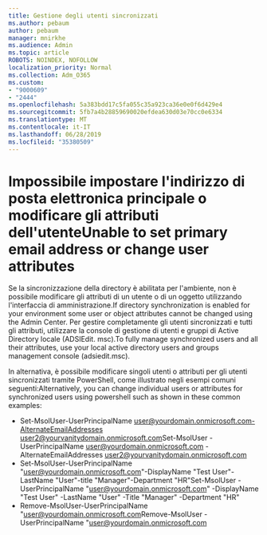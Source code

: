 ```yaml
---
title: Gestione degli utenti sincronizzati
ms.author: pebaum
author: pebaum
manager: mnirkhe
ms.audience: Admin
ms.topic: article
ROBOTS: NOINDEX, NOFOLLOW
localization_priority: Normal
ms.collection: Adm_O365
ms.custom:
- "9000609"
- "2444"
ms.openlocfilehash: 5a383bdd17c5fa055c35a923ca36e0e0f6d429e4
ms.sourcegitcommit: 5fb7a4b28859690020efdea630d03e70cc0e6334
ms.translationtype: MT
ms.contentlocale: it-IT
ms.lasthandoff: 06/28/2019
ms.locfileid: "35380509"
---
```

# <a name="unable-to-set-primary-email-address-or-change-user-attributes"></a><span data-ttu-id="0af39-102">Impossibile impostare l'indirizzo di posta elettronica principale o modificare gli attributi dell'utente</span><span class="sxs-lookup"><span data-stu-id="0af39-102">Unable to set primary email address or change user attributes</span></span>

<span data-ttu-id="0af39-103">Se la sincronizzazione della directory è abilitata per l'ambiente, non è possibile modificare gli attributi di un utente o di un oggetto utilizzando l'interfaccia di amministrazione.</span><span class="sxs-lookup"><span data-stu-id="0af39-103">If directory synchronization is enabled for your environment some user or object attributes cannot be changed using the Admin Center.</span></span>
<span data-ttu-id="0af39-104">Per gestire completamente gli utenti sincronizzati e tutti gli attributi, utilizzare la console di gestione di utenti e gruppi di Active Directory locale (ADSIEdit. msc).</span><span class="sxs-lookup"><span data-stu-id="0af39-104">To fully manage synchronized users and all their attributes, use your local active directory users and groups management console (adsiedit.msc).</span></span>  

<span data-ttu-id="0af39-105">In alternativa, è possibile modificare singoli utenti o attributi per gli utenti sincronizzati tramite PowerShell, come illustrato negli esempi comuni seguenti:</span><span class="sxs-lookup"><span data-stu-id="0af39-105">Alternatively, you can change individual users or attributes for synchronized users using powershell such as shown in these common examples:</span></span> 
- <span data-ttu-id="0af39-106">Set-MsolUser-UserPrincipalName user@yourdomain.onmicrosoft.com-AlternateEmailAddresses user2@yourvanitydomain.onmicrosoft.com</span><span class="sxs-lookup"><span data-stu-id="0af39-106">Set-MsolUser -UserPrincipalName user@yourdomain.onmicrosoft.com -AlternateEmailAddresses user2@yourvanitydomain.onmicrosoft.com</span></span>
- <span data-ttu-id="0af39-107">Set-MsolUser-UserPrincipalName "user@yourdomain.onmicrosoft.com"-DisplayName "Test User"-LastName "User"-title "Manager"-Department "HR"</span><span class="sxs-lookup"><span data-stu-id="0af39-107">Set-MsolUser -UserPrincipalName "user@yourdomain.onmicrosoft.com" -DisplayName "Test User" -LastName "User" -Title "Manager" -Department "HR"</span></span>
- <span data-ttu-id="0af39-108">Remove-MsolUser-UserPrincipalName "user@yourdomain.onmicrosoft.com</span><span class="sxs-lookup"><span data-stu-id="0af39-108">Remove-MsolUser -UserPrincipalName "user@yourdomain.onmicrosoft.com</span></span>